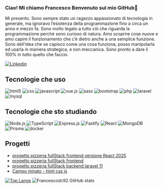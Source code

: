 ### Ciao! Mi chiamo Francesco Benvenuto sul mio GitHub👋
<div>
 Mi presento. Sono sempre stato un ragazzo appassionato di tecnologia in generale, ma ignoravo l’esistenza della programmazione fino a circa un anno e mezzo fa. Sono molto legato a tutto ciò che riguarda la programmazione perché sono curioso di natura. Amo scoprire cose nuove e amo capire il funzionamento che c’è dietro anche a una semplice funzione. Sono dell’idea che se capisco come una cosa funziona, posso manipolarla ed usarla in maniera strategica, e non meccanica. Sono pronto a dare il 100% in tutto quello che faccio.

 [![Linkedin](https://img.shields.io/badge/LinkedIn-0077B5?style=for-the-badge&logo=linkedin&logoColor=white)](https://www.linkedin.com/in/francesco-dicorpo/)
 
</div>

## Tecnologie che uso 
<div>
  <img alt="html5" src="https://img.shields.io/badge/HTML5-E34F26?style=for-the-badge&logo=html5&logoColor=white"/>
  <img alt="css" src="https://img.shields.io/badge/CSS-239120?&style=for-the-badge&logo=css3&logoColor=white"/>
  <img alt="javascript" src="https://img.shields.io/badge/JavaScript-F7DF1E?style=for-the-badge&logo=javascript&logoColor=black"/>
  <img alt="vue.js" src="https://img.shields.io/badge/Vue.js-35495E?style=for-the-badge&logo=vue.js&logoColor=4FC08D"/>
  <img alt="sass" src="https://img.shields.io/badge/Sass-CC6699?style=for-the-badge&logo=sass&logoColor=white"/>
  <img alt="bootstrap" src="https://img.shields.io/badge/Bootstrap-563D7C?style=for-the-badge&logo=bootstrap&logoColor=white"/>
  <img alt="php" src="https://img.shields.io/badge/PHP-777BB4?style=for-the-badge&logo=php&logoColor=white"/>
  <img alt="laravel" src="https://img.shields.io/badge/Laravel-FF2D20?style=for-the-badge&logo=laravel&logoColor=white"/>
  <img alt="mysql" src="https://img.shields.io/badge/MySQL-00000F?style=for-the-badge&logo=mysql&logoColor=white"/>
</div>



## Tecnologie che sto studiando
<div>
  <img src="https://img.shields.io/badge/node.js-%2343853d.svg?logo=node.js&logoColor=white&style=for-the-badge" alt="Node.js" />
  <img src="https://img.shields.io/badge/typescript-%23007acc.svg?logo=typescript&logoColor=white&style=for-the-badge" alt="TypeScript" />
  <img src="https://img.shields.io/badge/express.js-%23000000.svg?logo=express&logoColor=white&style=for-the-badge" alt="Express.js" />
  <img src="https://img.shields.io/badge/fastify-%23000000.svg?style=for-the-badge&logo=fastify&logoColor=white" alt="Fastify" />
  <img src="https://img.shields.io/badge/react-%2320232a.svg?logo=react&logoColor=%2361dafb&style=for-the-badge" alt="React" />
  <img src="https://img.shields.io/badge/mongodb-%234ea94b.svg?logo=mongodb&logoColor=white&style=for-the-badge" alt="MongoDB" />
  <img src="https://img.shields.io/badge/Prisma-3982CE?style=for-the-badge&logo=Prisma&logoColor=white" alt="Prisma" />
  <img src="https://img.shields.io/badge/docker-%230db7ed.svg?style=for-the-badge&logo=docker&logoColor=white" alt="docker" /> 
</div>

## Progetti 
- [progetto pizzeria fullStack frontend versione React 2025](https://github.com/Francescodc92/pizzeria-front-react)
- [progetto pizzeria fullStack frontend](https://github.com/Francescodc92/pizzeria-frontend)
- [progetto pizzeria fullStack backend laravel 11](https://github.com/Francescodc92/pizzeria-backend-laravel-11)
- [Campo minato - html css js](https://github.com/Francescodc92/js-campominato-dom)


[![Top Langs](https://github-readme-stats.vercel.app/api/top-langs/?username=Francescodc92)](https://github.com/anuraghazra/github-readme-stats)
![Francescodc92 GitHub stats](https://github-readme-stats.vercel.app/api?username=Francescodc92&show_icons=true&theme=dracula)




